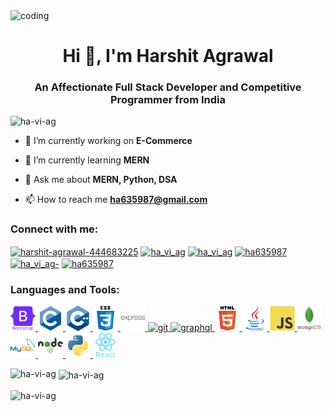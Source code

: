 <img src="https://res.cloudinary.com/practicaldev/image/fetch/s--stD8Ib7T--/c_imagga_scale,f_auto,fl_progressive,h_500,q_auto,w_1000/https://dev-to-uploads.s3.amazonaws.com/uploads/articles/881jdm7sdnril6hn3f3l.PNG" alt="coding">
<h1 align="center">Hi 👋, I'm Harshit Agrawal</h1>
<h3 align="center">An Affectionate Full Stack Developer and Competitive Programmer from India</h3>
<p align="left"> <img src="https://komarev.com/ghpvc/?username=ha-vi-ag&label=Profile%20views&color=0e75b6&style=flat" alt="ha-vi-ag" /> </p>

- 🔭 I’m currently working on **E-Commerce**

- 🌱 I’m currently learning **MERN**

- 💬 Ask me about **MERN, Python, DSA**

- 📫 How to reach me **ha635987@gmail.com**

<h3 align="left">Connect with me:</h3>
<p align="left">
<a href="https://linkedin.com/in/harshit-agrawal-444683225" target="blank"><img align="center" src="https://raw.githubusercontent.com/rahuldkjain/github-profile-readme-generator/master/src/images/icons/Social/linked-in-alt.svg" alt="harshit-agrawal-444683225" height="30" width="40" /></a>
<a href="https://www.codechef.com/users/ha_vi_ag" target="blank"><img align="center" src="https://cdn.jsdelivr.net/npm/simple-icons@3.1.0/icons/codechef.svg" alt="ha_vi_ag" height="30" width="40" /></a>
<a href="https://www.hackerrank.com/ha_vi_ag" target="blank"><img align="center" src="https://raw.githubusercontent.com/rahuldkjain/github-profile-readme-generator/master/src/images/icons/Social/hackerrank.svg" alt="ha_vi_ag" height="30" width="40" /></a>
<a href="https://codeforces.com/profile/ha635987" target="blank"><img align="center" src="https://raw.githubusercontent.com/rahuldkjain/github-profile-readme-generator/master/src/images/icons/Social/codeforces.svg" alt="ha635987" height="30" width="40" /></a>
<a href="https://www.leetcode.com/ha_vi_ag-" target="blank"><img align="center" src="https://raw.githubusercontent.com/rahuldkjain/github-profile-readme-generator/master/src/images/icons/Social/leet-code.svg" alt="ha_vi_ag-" height="30" width="40" /></a>
<a href="https://auth.geeksforgeeks.org/user/ha635987" target="blank"><img align="center" src="https://raw.githubusercontent.com/rahuldkjain/github-profile-readme-generator/master/src/images/icons/Social/geeks-for-geeks.svg" alt="ha635987" height="30" width="40" /></a>
</p>

<h3 align="left">Languages and Tools:</h3>
<p align="left"> <a href="https://getbootstrap.com" target="_blank" rel="noreferrer"> <img src="https://raw.githubusercontent.com/devicons/devicon/master/icons/bootstrap/bootstrap-plain-wordmark.svg" alt="bootstrap" width="40" height="40"/> </a> <a href="https://www.cprogramming.com/" target="_blank" rel="noreferrer"> <img src="https://raw.githubusercontent.com/devicons/devicon/master/icons/c/c-original.svg" alt="c" width="40" height="40"/> </a> <a href="https://www.w3schools.com/cpp/" target="_blank" rel="noreferrer"> <img src="https://raw.githubusercontent.com/devicons/devicon/master/icons/cplusplus/cplusplus-original.svg" alt="cplusplus" width="40" height="40"/> </a> <a href="https://www.w3schools.com/css/" target="_blank" rel="noreferrer"> <img src="https://raw.githubusercontent.com/devicons/devicon/master/icons/css3/css3-original-wordmark.svg" alt="css3" width="40" height="40"/> </a> <a href="https://expressjs.com" target="_blank" rel="noreferrer"> <img src="https://raw.githubusercontent.com/devicons/devicon/master/icons/express/express-original-wordmark.svg" alt="express" width="40" height="40"/> </a> <a href="https://git-scm.com/" target="_blank" rel="noreferrer"> <img src="https://www.vectorlogo.zone/logos/git-scm/git-scm-icon.svg" alt="git" width="40" height="40"/> </a> <a href="https://graphql.org" target="_blank" rel="noreferrer"> <img src="https://www.vectorlogo.zone/logos/graphql/graphql-icon.svg" alt="graphql" width="40" height="40"/> </a> <a href="https://www.w3.org/html/" target="_blank" rel="noreferrer"> <img src="https://raw.githubusercontent.com/devicons/devicon/master/icons/html5/html5-original-wordmark.svg" alt="html5" width="40" height="40"/> </a> <a href="https://www.java.com" target="_blank" rel="noreferrer"> <img src="https://raw.githubusercontent.com/devicons/devicon/master/icons/java/java-original.svg" alt="java" width="40" height="40"/> </a> <a href="https://developer.mozilla.org/en-US/docs/Web/JavaScript" target="_blank" rel="noreferrer"> <img src="https://raw.githubusercontent.com/devicons/devicon/master/icons/javascript/javascript-original.svg" alt="javascript" width="40" height="40"/> </a> <a href="https://www.mongodb.com/" target="_blank" rel="noreferrer"> <img src="https://raw.githubusercontent.com/devicons/devicon/master/icons/mongodb/mongodb-original-wordmark.svg" alt="mongodb" width="40" height="40"/> </a> <a href="https://www.mysql.com/" target="_blank" rel="noreferrer"> <img src="https://raw.githubusercontent.com/devicons/devicon/master/icons/mysql/mysql-original-wordmark.svg" alt="mysql" width="40" height="40"/> </a> <a href="https://nodejs.org" target="_blank" rel="noreferrer"> <img src="https://raw.githubusercontent.com/devicons/devicon/master/icons/nodejs/nodejs-original-wordmark.svg" alt="nodejs" width="40" height="40"/> </a> <a href="https://www.python.org" target="_blank" rel="noreferrer"> <img src="https://raw.githubusercontent.com/devicons/devicon/master/icons/python/python-original.svg" alt="python" width="40" height="40"/> </a> <a href="https://reactjs.org/" target="_blank" rel="noreferrer"> <img src="https://raw.githubusercontent.com/devicons/devicon/master/icons/react/react-original-wordmark.svg" alt="react" width="40" height="40"/> </a> </p>

<p><img align="left" src="https://github-readme-stats.vercel.app/api/top-langs?username=ha-vi-ag&show_icons=true&locale=en&layout=compact" alt="ha-vi-ag" /></p>

<p>&nbsp;<img align="center" src="https://github-readme-stats.vercel.app/api?username=ha-vi-ag&show_icons=true&locale=en" alt="ha-vi-ag" /></p>

<p><img align="center" src="https://github-readme-streak-stats.herokuapp.com/?user=ha-vi-ag&" alt="ha-vi-ag" /></p>
